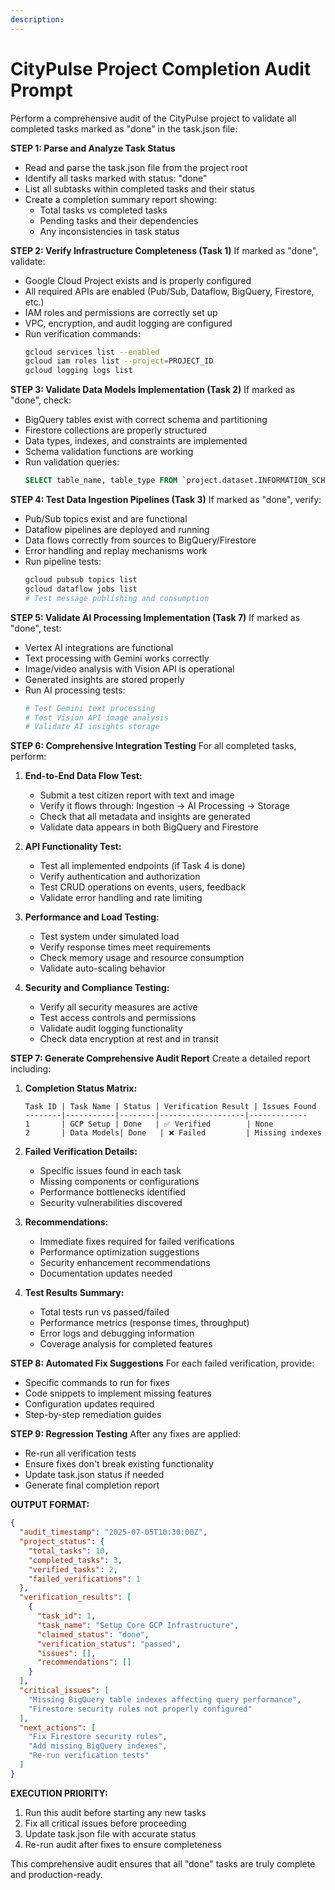 ```yaml
---
description:
---
```


# CityPulse Project Completion Audit Prompt

Perform a comprehensive audit of the CityPulse project to validate all completed tasks marked as "done" in the task.json file:

**STEP 1: Parse and Analyze Task Status**
- Read and parse the task.json file from the project root
- Identify all tasks marked with status: "done"
- List all subtasks within completed tasks and their status
- Create a completion summary report showing:
  - Total tasks vs completed tasks
  - Pending tasks and their dependencies
  - Any inconsistencies in task status

**STEP 2: Verify Infrastructure Completeness (Task 1)**
If marked as "done", validate:
- Google Cloud Project exists and is properly configured
- All required APIs are enabled (Pub/Sub, Dataflow, BigQuery, Firestore, etc.)
- IAM roles and permissions are correctly set up
- VPC, encryption, and audit logging are configured
- Run verification commands:
  ```bash
  gcloud services list --enabled
  gcloud iam roles list --project=PROJECT_ID
  gcloud logging logs list
  ```

**STEP 3: Validate Data Models Implementation (Task 2)**
If marked as "done", check:
- BigQuery tables exist with correct schema and partitioning
- Firestore collections are properly structured
- Data types, indexes, and constraints are implemented
- Schema validation functions are working
- Run validation queries:
  ```sql
  SELECT table_name, table_type FROM `project.dataset.INFORMATION_SCHEMA.TABLES`
  ```

**STEP 4: Test Data Ingestion Pipelines (Task 3)**
If marked as "done", verify:
- Pub/Sub topics exist and are functional
- Dataflow pipelines are deployed and running
- Data flows correctly from sources to BigQuery/Firestore
- Error handling and replay mechanisms work
- Run pipeline tests:
  ```bash
  gcloud pubsub topics list
  gcloud dataflow jobs list
  # Test message publishing and consumption
  ```

**STEP 5: Validate AI Processing Implementation (Task 7)**
If marked as "done", test:
- Vertex AI integrations are functional
- Text processing with Gemini works correctly
- Image/video analysis with Vision API is operational
- Generated insights are stored properly
- Run AI processing tests:
  ```bash
  # Test Gemini text processing
  # Test Vision API image analysis
  # Validate AI insights storage
  ```

**STEP 6: Comprehensive Integration Testing**
For all completed tasks, perform:

1. **End-to-End Data Flow Test:**
   - Submit a test citizen report with text and image
   - Verify it flows through: Ingestion → AI Processing → Storage
   - Check that all metadata and insights are generated
   - Validate data appears in both BigQuery and Firestore

2. **API Functionality Test:**
   - Test all implemented endpoints (if Task 4 is done)
   - Verify authentication and authorization
   - Test CRUD operations on events, users, feedback
   - Validate error handling and rate limiting

3. **Performance and Load Testing:**
   - Test system under simulated load
   - Verify response times meet requirements
   - Check memory usage and resource consumption
   - Validate auto-scaling behavior

4. **Security and Compliance Testing:**
   - Verify all security measures are active
   - Test access controls and permissions
   - Validate audit logging functionality
   - Check data encryption at rest and in transit

**STEP 7: Generate Comprehensive Audit Report**
Create a detailed report including:

1. **Completion Status Matrix:**
   ```
   Task ID | Task Name | Status | Verification Result | Issues Found
   --------|-----------|--------|-------------------|-------------
   1       | GCP Setup | Done   | ✅ Verified        | None
   2       | Data Models| Done   | ❌ Failed         | Missing indexes
   ```

2. **Failed Verification Details:**
   - Specific issues found in each task
   - Missing components or configurations
   - Performance bottlenecks identified
   - Security vulnerabilities discovered

3. **Recommendations:**
   - Immediate fixes required for failed verifications
   - Performance optimization suggestions
   - Security enhancement recommendations
   - Documentation updates needed

4. **Test Results Summary:**
   - Total tests run vs passed/failed
   - Performance metrics (response times, throughput)
   - Error logs and debugging information
   - Coverage analysis for completed features

**STEP 8: Automated Fix Suggestions**
For each failed verification, provide:
- Specific commands to run for fixes
- Code snippets to implement missing features
- Configuration updates required
- Step-by-step remediation guides

**STEP 9: Regression Testing**
After any fixes are applied:
- Re-run all verification tests
- Ensure fixes don't break existing functionality
- Update task.json status if needed
- Generate final completion report

**OUTPUT FORMAT:**
```json
{
  "audit_timestamp": "2025-07-05T10:30:00Z",
  "project_status": {
    "total_tasks": 10,
    "completed_tasks": 3,
    "verified_tasks": 2,
    "failed_verifications": 1
  },
  "verification_results": [
    {
      "task_id": 1,
      "task_name": "Setup Core GCP Infrastructure",
      "claimed_status": "done",
      "verification_status": "passed",
      "issues": [],
      "recommendations": []
    }
  ],
  "critical_issues": [
    "Missing BigQuery table indexes affecting query performance",
    "Firestore security rules not properly configured"
  ],
  "next_actions": [
    "Fix Firestore security rules",
    "Add missing BigQuery indexes",
    "Re-run verification tests"
  ]
}
```

**EXECUTION PRIORITY:**
1. Run this audit before starting any new tasks
2. Fix all critical issues before proceeding
3. Update task.json file with accurate status
4. Re-run audit after fixes to ensure completeness

This comprehensive audit ensures that all "done" tasks are truly complete and production-ready.
